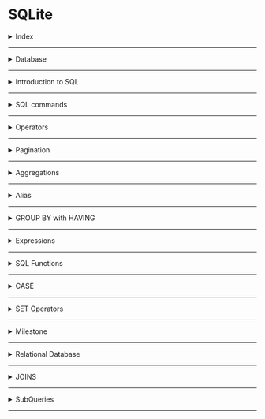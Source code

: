 # SQLite

<details>
<summary>Index</summary>

### Index
* Database
* Introduction to SQL
* SQL commands
* Operators
* Pagination
* Aggregations
* Alias
* GROUP BY with HAVING
* Expressions
* SQL Functions
* CASE
* SET Operators
* Milestone
* Relational Database
* JOINS
* SubQueries

</details>

---

<details>
<summary>Database</summary>

### Database

##### Data
Any information that is stored is called data.

__Examples__:
* __Messages & Multimedia__ on WhatsApp
* __Products and orders__ on Amazon
* __Contact details__ in telephone directory..etc

##### Database
An organised collection of data is called a database.

##### DBMS
__DBMS__ stands for __Database Management System__  
A software that is used to easily __store__ and __access__ data from the database in a secure way.
![DBMS](./Assets/dbms-flow.png)

##### Types of Databases
1. Relational Database
2. Non-Relational Database

##### Relational Database
__RDBMS__ stands for __Relational DBMS__  
A relational DBMS is a DBMS designed specially for relational database. Relational databases organise the data in the form of tables.

__Examples__ :  
`Oracle`, `MySQL`, `SQLite`

![Relational Database](./Assets/relational-database.png)

##### Non-Relational Database
A No-relational DBMS is a DBMS designed specially for non-relational databases. Non-relational databases store the data in a non-tabular form.

Example:  
`MongoDB`, `Redis`


![Non-Relational Database](./Assets/non-relational-database.png)
</details>

---

<details>
<summary>Introduction to SQL</summary>


### Introduction to SQL

__SQL__ stands for __Structured Query Language__  
* SQL is used to perform operations on Relational DBMS.
* SQL is easy to learn
* SQL provides multiple commands to perform various operations like `create`, `retrive`, `update` and `delete` the data.


</details>

---

<details>
<summary>SQL commands</summary>

### SQL commands

__CRUD__ operations:  

| Operation   | Description                                             |
| ----------- | ------------------------------------------------------- |
| Create      | Creating new records or entries in a database or system |
| Retrieve    | Fetching or reading data from a database or system     |
| Update      | Modifying or editing existing data in a database or system |
| Delete      | Removing or deleting records or data from a database or system |


| Operation | SQL Syntax                                        |
| --------- | ------------------------------------------------- |
| Create    | `INSERT INTO table_name (column1, column2) VALUES (value1, value2);` |
| Retrieve  | `SELECT column1, column2 FROM table_name WHERE condition;` |
| Update    | `UPDATE table_name SET column1 = value1, column2 = value2 WHERE condition;` |
| Delete    | `DELETE FROM table_name WHERE condition;` |


##### Create Table

```SQL 
CREATE TABLE player(
    name VARCHAR(200),
    age INTEGER,
    score INTEGER
);
```

| Data Type | Description           |
| --------- | --------------------- |
| INTEGER / INT | Represents whole numbers without decimal points. |
| FLOAT | Represents approximate numeric values with decimal points. |
| VARCHAR | Variable-length character strings (strings of varying lengths). |
| TEXT | Stores large amounts of textual data. |
| DATE | Represents a date (year, month, and day). |
| TIME | Represents a time of day (hours, minutes, seconds, and fractions of a second). |
| DATETIME | Represents a combination of date and time. |
| BOOLEAN | Represents true or false values. |


##### Table Information

```SQL 
    PRAGMA TABLE_INFO(player);
```

##### Inserting ROWS

```SQL 
INSERT INTO 
     player(name, age, score)
VALUES 
     ("Rakesh", 39, 35),
     ("Sai", 47, 30);
```

##### Retrieving Data

##### Selecting All Columns
```SQL 
SELECT * 
FROM player;
```

##### Select Specific Column

```SQL 
SELECT 
     name, 
     age
FROM 
     player;
```

##### Selecting Specific Rows

`WHERE` clause specifies a condition that has to be satisfied for retrieving the data from a database.

```SQL 
SELECT *
FROM player
WHERE name = "Sai";
```

##### Update Rows

##### Update All Rows

```SQL 
UPDATE 
    player
SET 
    score = 100;
```

##### Update Specific Rows

```SQL
UPDATE 
    player
SET 
   score = 150
WHERE 
   name = "Ram";
```

##### Delete Rows

##### Delete All Rows
```SQL 
DELETE FROM 
    player;
```

##### Delete Specific Rows
```SQL 
DELETE FROM 
    player
WHERE 
    name = "Shyam";
```

##### Drop Table
`DROP` clause is used to delete a table from the database.
```SQL 
DROP TABLE player;
```

##### Alter Table 
`Alter` clause is used to __add__, __delete__, or __modify__ columns in an existing table. Default values for newly added columns in the existing rows will be __NULL__.

```SQL 
ALTER TABLE 
   player
ADD 
   jersey_num INT
```

```SQL 
ALTER TABLE 
    player RENAME COLUMN jersey_num TO jersey_number;
```

</details>

---

<details>
<summary>Operators</summary>

### Operators

##### Comparison Operators
* __=__  Equal to
* __<>__  Not Equal to
* __<__  Less than
* __>__  Greater than
* __<=__  Less than or Equal to
* __>=__  Greater than or Equal to
  
```SQL 
  SELECT * 
  FROM player
  WHERE age <> 20;
```

##### String Operations
`LIKE` Operator is used to perform queries on strings. This operator is especially used in `WHERE` clause to retrieve all the rows that match the given pattern.


| Symbol            | Description                        | Example                     |
| ----------------- | ---------------------------------- | ----------------------------|
| Percent sign (%)  | Represents zero or more characters | ch%finds ch, chips, chocolate.. |
| Underscore (_)    | Represents a single character      | _atfinds mat, hat, and bat   |


| Pattern           | Example                  | Description                                      |
| ----------------- | ------------------------ | ------------------------------------------------ |
| Exact Match       | `WHERE name LIKE "mobiles"` | Retrieves products whose name is exactly equal to "mobiles" |
| Starts With       | `WHERE name LIKE "mobiles%"` | Retrieves products whose name starts with "mobiles" |
| Ends With         | `WHERE name LIKE "%mobiles"` | Retrieves products whose name ends with "mobiles" |
| Contains          | `WHERE name LIKE "%mobiles%"` | Retrieves products whose name contains "mobiles" anywhere within it |
| Pattern Matching  | `WHERE name LIKE "a_%"`      | Retrieves products whose name starts with "a" and has at least 2 characters in length |


```SQL 
SELECT
  *
FROM
  product
WHERE
  category LIKE "Gadgets";
```

Get all the products which have exactly 5 characters inbrand from the product table.
```SQL 
SELECT
  *
FROM
  product
WHERE
  brand LIKE "_____";
```

##### Logical Operators
with logical operators, we can perform queries based on multiple conditions.
* AND
* OR
* NOT

| Operator | Description                                          |
| -------- | ---------------------------------------------------- |
| AND      | Used to fetch rows that satisfy two or more conditions. |
| OR       | Used to fetch rows that satisfy at least one of the given conditions. |
| NOT      | Used to negate a condition in the WHERE clause.     |

```SQL 
SELECT
  *
FROM
  product
WHERE
  category = "Clothing"
  AND price <= 1000;
```

```SQL 
-- Ignore all the products with name containing "Cake" from the list of products.
SELECT  
  *
FROM
  product
WHERE
  NOT name LIKE "%Cake%";
``` 
![Logical Operators](./Assets/logical-operators.png)

```SQL 
SELECT
  *
FROM
  product
WHERE
  brand = "Redmi"
  AND rating > 4
  OR brand = "OnePlus";
```

Above query is equal to below code

```SQL 
SELECT
    *
FROM
    product
WHERE
    (brand = "Redmi"
    AND rating > 4)
    OR brand = "OnePlus";
```

##### IN operator
Retrieves the corresponding rows from the table if the value of column(c1) is present in the given values(v1,v2,..).
![IN Operator](./Assets/in-operator.png)

```SQL 
SELECT
  *
FROM
  product
WHERE
  brand IN ( "Puma", "Levi's", "Mufti", "Lee", "Denim");
```

##### BETWEEN Operator
Retrieves all the rows from table that have cloumn(c1) value present between the given range(v1 and v2).
![BETWEEN Operator](./Assets/between_operator.png)

```SQL 
SELECT
  name,
  price,
  brand
FROM
  product
WHERE
  price BETWEEN 1000
  AND 5000;
```

Note : When using the BETWEEN operator, the first value should be less than second value. If not, we'll get an incorrect result depending on the DBMS.


##### ORDER BY
Arrange Ascending order or Descending order.
`column1 ASC / DESC,`

```SQL 
SELECT
  name,
  price,
  rating
FROM
  product
WHERE
  brand = "Puma"
ORDER BY
  price ASC,
  rating DESC;
```

##### DISTINCT
`DISTINCT` clause is used to return the distinct i.e unique values.

```SQL 
SELECT
  DISTINCT brand
FROM
  product
ORDER BY
  brand;
```

</details>

---

<details>
<summary>Pagination</summary>

### Pagination
we get limited data only.
* LIMIT 
* OFFSET

##### LIMIT
LIMITclause is used to specify thenumber of rows(n)we would like to have in result.

```SQL 
SELECT
  name,
  price,
  rating
FROM
  product
WHERE
  brand = "Puma"
ORDER BY
  rating DESC
LIMIT 2;
```

##### OFFSET
OFFSETclause is used to specify the position (from nth row) from where the chunk of the results are to be selected.

```SQL 
SELECT
  name,
  price,
  rating
FROM
  product
ORDER BY
  rating DESC
LIMIT 5
OFFSET 5;
```

</details>

---

<details>
<summary>Aggregations</summary>

### Aggregations

##### Aggregation Functions
Combining multiple values into a single value is called aggregation.

| Aggregate Function | Description                                      |
| ------------------ | ----------------------------------               |
| COUNT              | Counts the number of values                     |
| SUM                | Adds all the values                              |
| MIN                | Returns the minimum value                        |
| MAX                | Returns the maximum value                        |
| AVG                | Calculates the average of the values            |

![Agregation SUM](./Assets/aggregation_sum.gif)

```SQL 
SELECT
  SUM(score)
FROM
  player_match_details
WHERE
  name = "Ram";
```

```SQL 
SELECT
  MAX(score),
  MIN(score)
FROM
  player_match_details
WHERE
  year = 2011;
```

```SQL 
 SELECT COUNT(*)    
 FROM player_match_details;
```
</details>

---

<details>
<summary>Alias</summary>

### Alias
Using the keyword `AS`, we can provide alternate temporary names to the columns in the output.

```sql
SELECT
  name AS player_name
FROM
  player_match_details;
```
</details>

---

<details>
<summary>GROUP BY with HAVING</summary>

### GROUP BY with HAVING

##### GROUP BY 
The `GROUP BY` clause in SQL is used to group rows which have same values for the mentioned attributes.

```SQL 
SELECT
  name, SUM(score) as total_score
FROM
  player_match_details
GROUP BY name;
```
![GROUP BY](./Assets/group_by.gif)


```SQL 
SELECT
 name, COUNT(*) AS half_centuries
FROM 
 player_match_details
WHERE score >= 50
GROUP BY name;
```
![GROUP BY with WHERE](./Assets/group_by_where.gif)

##### HAVING
`HAVING` clause is used to filter the resultant rows after the application of `GROUP BY` clause.

```SQL 
SELECT
  name,
  count(*) AS half_centuries
FROM
  player_match_details
WHERE
  score >= 50
GROUP BY
  name
HAVING
  half_centuries > 1;
```

![HAVING](./Assets/having.gif)
</details>

---

<details>
<summary>Expressions</summary>

### Expressions

##### Using Expressions in SELECT Clause

```SQL 
SELECT 
    id, name, (collection_in_cr-budget_in_cr) as profit
FROM
    movie;
```

##### Using Expressions in WHERE Clause

```SQL 
SELECT
   *
FROM
   movie
WHERE
   (collection_in_cr - budget_in_cr) >= 50;
```

##### Using Expressions in UPDATE Clause
```SQL 
UPDATE movie
SET rating = rating/2;
```

##### Expressions in HAVING Clause

```SQL 
SELECT
  genre
FROM
  movie
GROUP BY
  genre
HAVING
  AVG(collection_in_cr - budget_in_cr) >= 100;
```
</details>

---

<details>
<summary>SQL Functions</summary>

### SQL Functions
1. __Date Functions__: Used to work with dates or times
2. __Cast Functions__: Used to change the data type of a value
3. __Arithmetic Functions__: Used to perform calculations on numbers

##### Date Functions
##### strftime()
`strftime()` function is used to extract year, month, day, hour, etc. from a date (or) datetime field based on a specified format as strings.

| Format | Description           | Output Format          | Function                    | Behavior           |
| ------ | --------------------- | ----------------------- | ---------------------------- | ------------------- |
| %Y     | Year                  | 1990, 2021 etc.         | `strftime("%Y", field_name)` | Extract Year        |
| %m     | Month                 | 01 - 12                | `strftime("%m", field_name)` | Extract Month       |
| %d     | Day of the month      | 01 - 31                | `strftime("%d", field_name)` | Extract Day         |
| %H     | Hour                  | 00 - 24                | `strftime("%H", field_name)` | Extract Hour        |

```SQL 
SELECT 
    strftime('%m', release_date) as month,
    COUNT(*) as total_movies
FROM
    movie
WHERE
    strftime('%Y', release_date) = '2010'
GROUP BY
    strftime('%m', release_date);
```

##### CAST Function
In database management systems, the CAST function is used to convert a value from one data type to another data type.   
`CAST(value AS data_type);`

```SQL 
SELECT
  strftime('%m', release_date) AS MONTH,
  COUNT(*) AS total_movies
FROM
  movie
WHERE
  CAST(strftime('%Y', release_date) AS INTEGER) = 2010
GROUP BY
  strftime('%m', release_date);
```

##### Arithmetic Functions
Arithmetic functions in SQL are used to perform mathematical operations on numeric values. Some commonly used arithmetic functions are `FLOOR`, `CEIL`, and `ROUND`.

* __FLOOR__ Function :  
  The FLOOR function rounds a number to the nearest integer below its current value.
* __CEIL__ Function :  
  The CEIL function rounds a number to the nearest integer above its current value.
* __ROUND__ Function :  
  The ROUND function rounds a number to a specified number of decimal places.


| Function | 2.3 | 3.9 | 4.0 | 5.5 |
|------|-----|-----|-----|-----|
| FLOOR| 2   | 3   | 4   | 5   |
| CEIL | 3   | 4   | 4   | 6   |
| ROUND| 2   | 4   | 4   | 6   |

```SQL 
SELECT
  name,
  ROUND(collection_in_cr, 1) AS RoundedValue,
  CEIL(collection_in_cr) AS CeilValue,
  FLOOR(collection_in_cr) AS FloorValue
FROM
  movie;
```

##### String Functions
String functions in SQL are used to manipulate and operate on string values or character data.
 
| SQL Function | Behavior                               |
| ------------ | -------------------------------------- |
| UPPER()      | Converts a string to upper case       |
| LOWER()      | Converts a string to lowercase         |

```SQL 
SELECT
  name
FROM
  movie
WHERE
  UPPER(name) LIKE UPPER("%avengers%");
```

</details>

---

<details>
<summary>CASE</summary>

### CASE Clause
SQL provides __CASE__ clause to perform conditional operations. This is similar to the switch case / if-else conditions in other programming languages.

```SQL 
SELECT id, name,
  CASE
    WHEN collection_in_cr - budget_in_cr <= 100 THEN collection_in_cr - budget_in_cr * 0.1
    WHEN (collection_in_cr - budget_in_cr > 100
    AND collection_in_cr - budget_in_cr < 500) THEN collection_in_cr - budget_in_cr * 0.15
    ELSE collection_in_cr - budget_in_cr * 0.18
  END AS tax_amount
FROM
  movie;
```
</details>

---

<details>
<summary>SET Operators</summary>

### SET Operators
The SQL Set operation is used to combine the two or more SQL queries.
1. INTERSECT
2. MINUS
3. UNION
4. UNION ALL

```SQL 
SELECT actor_id
FROM cast
WHERE movie_id=6

INTERSECT

SELECT actor_id
FROM cast
WHERE movie_id=15;
```

```SQL 
SELECT actor_id
FROM cast
WHERE movie_id=6

EXCEPT

SELECT actor_id
FROM cast
WHERE movie_id=15;
```

```SQL 
SELECT actor_id
FROM cast
WHERE movie_id=6

UNION

SELECT actor_id
FROM cast
WHERE movie_id=15
ORDER BY 1 DESC;
```

</details>

---

<details>
<summary>Milestone</summary>

### Clauses

| Clause       | How to Use It                             | Functionality                                              |
| ------------ | ---------------------------------------- | --------------------------------------------------------- |
| CREATE TABLE | CREATE TABLE table_name ...               | Creates a new table                                       |
| INSERT       | INSERT INTO table_name ...                | Used to insert new data into the table                     |
| SELECT       | SELECT col1, col2 ...                     | Retrieves the selected columns                             |
| SELECT       | SELECT * FROM ...                         | Retrieves all the columns from a table                    |
| FROM         | FROM table_name                           | Specifies the table(s) where the data columns are located  |
| WHERE        | WHERE col > 5                            | Retrieves specific rows based on given conditions          |
| UPDATE, SET  | UPDATE table_name SET column1 = value1;  | Updates the value of a column for all rows or specific rows|
| DELETE       | DELETE FROM table_name                    | Deletes all rows from the table                            |
| DROP         | DROP TABLE table_name                     | Deletes the table from the database                        |
| ALTER        | ALTER TABLE table_name ...                | Used to add, delete, or modify columns in a table          |
| ORDER BY     | ORDER BY col1 ASC/DESC ...                | Sorts the table based on specified column(s)               |
| DISTINCT     | SELECT DISTINCT col, ...                  | Retrieves unique values from the specified column(s)       |
| LIMIT        | LIMIT 10                                  | Limits the number of rows in the output to the given value |
| OFFSET       | OFFSET 5                                  | Specifies the position (from nth row) for result retrieval |
| GROUP BY     | GROUP BY col ...                         | Groups rows with the same values in the specified columns |
| HAVING       | HAVING col > 20                          | Filters resultant rows after applying the GROUP BY clause  |
| CASE         | CASE WHEN condition1 THEN value1 ... END | Returns a corresponding value when a condition is met     |


##### Operators

| Operator  | How to Use It                    | Functionality                                                                                      |
| --------- | -------------------------------- | -------------------------------------------------------------------------------------------------- |
| <>        | WHERE col <> 5                  | Filters rows where the given column is not equal to 5 (Other comparison operators: =, >, <, >=, <=) |
| LIKE      | WHERE col LIKE '%Apple%'        | Retrieves rows where the column contains 'apple' within the text                               |
| AND       | WHERE col1 > 5 AND col2 < 3     | Retrieves rows that satisfy all the given conditions                                              |
| OR        | WHERE col1 > 5 OR col2 < 3      | Retrieves rows that satisfy at least one of the given conditions                                   |
| NOT       | WHERE NOT col = 'apple'         | Retrieves rows if the condition(s) are NOT TRUE                                                    |
| IN        | WHERE col IN ('Apple', 'Microsoft') | Retrieves rows if the column value matches any of the given values                       |
| BETWEEN   | WHERE col BETWEEN 3 AND 5      | Retrieves rows where the column value falls within the specified range (inclusive)              |

##### Functions

| Function     | How to Use It                      | Functionality                                                                      |
| ------------ | ---------------------------------- | ---------------------------------------------------------------------------------- |
| COUNT        | SELECT COUNT(col) ...              | Counts the number of values in the given column                                  |
| SUM          | SELECT SUM(col) ...                | Adds all the values in the given column                                           |
| MIN          | SELECT MIN(col) ...                | Retrieves the minimum value in the given column                                  |
| MAX          | SELECT MAX(col) ...                | Retrieves the maximum value in the given column                                  |
| AVG          | SELECT AVG(col) ...                | Calculates the average of the values in the given column                         |
| strftime()   | strftime("%Y", col) ...            | Extracts the year from the column value in string format (similarly for other date components) |
| CAST()       | CAST(col AS datatype) ...          | Converts the value to the specified data type                                    |
| FLOOR()      | FLOOR(col) ...                     | Rounds a number to the nearest integer below its current value                   |
| CEIL()       | CEIL(col) ...                      | Rounds a number to the nearest integer above its current value                   |
| ROUND()      | ROUND(col) ...                     | Rounds a number to a specified number of decimal places                         |
| UPPER()      | UPPER(col) ...                     | Converts a string to uppercase                                                   |
| LOWER()      | LOWER(col) ...                     | Converts a string to lowercase                                                   |

</details>

---

<details>
<summary>Relational Database</summary>

### Relational Database

##### Customer Table
```SQL 
CREATE TABLE customer (
   id INTEGER NOT NULL PRIMARY KEY,
   name VARCHAR(250),
   age INT
);
```

##### Product Table

```SQL 
CREATE TABLE product (
  id INTEGER NOT NULL PRIMARY KEY,
  name VARCHAR(250),
  price INT,
  brand VARCHAR(250),
  category VARCHAR(250)
);
```

##### Address Table

```SQL 
CREATE TABLE address(
  id INTEGER NOT NULL PRIMARY KEY,
  pin_code INTEGER,
  door_no VARCHAR(250),
  city VARCHAR(250),
  customer_id INTEGER,
  FOREIGN KEY (customer_id) REFERENCES customer(id) ON DELETE CASCADE
);
```

##### Cart Table

```SQL 
CREATE TABLE cart(
  id INTEGER NOT NULL PRIMARY KEY,
  customer_id INTEGER NOT NULL UNIQUE,
  total_price INTEGER,
  FOREIGN KEY (customer_id) REFERENCES customer(id) ON DELETE CASCADE
);
```

##### Cart Product Table (Junction Table)
```SQL 
CREATE TABLE cart_product(
  id INTEGER NOT NULL PRIMARY KEY,
  cart_id INTEGER,
  product_id INTEGER,
  quantity INTEGER,
  FOREIGN KEY (cart_id) REFERENCES cart(id) ON DELETE CASCADE,
  FOREIGN KEY (product_id) REFERENCES product(id) ON DELETE CASCADE
);
```
</details>

---

<details>
<summary>JOINS</summary>

### JOINS
JOINS are used to combining the tables. 

##### Natural JOIN
`NATURAL JOIN` combines the tables based on the common columns.

![NATURAL JOIN](./Assets/natural_join.gif)

```SQL 
SELECT course.name,
  instructor.full_name
FROM course
  NATURAL JOIN instructor
WHERE instructor.full_name = "Alex";
```

##### INNER JOIN
`INNER JOIN` combines rows from both the tables if they meet a specified condition.

![INNER JOIN](./Assets/inner_join.gif)

```SQL 
SELECT student.full_name,
   review.content,
   review.created_at
FROM 
   student INNER JOIN review 
       ON student.id = review.student_id
WHERE review.course_id = 15;
```

##### LEFT JOIN
In `LEFT JOIN`, for each row in the left table, matched rows from the right table are combined. If there is no match, NULL values are assigned to the right half of the rows in the temporary table.

![LEFT JOIN](./Assets/left_join.gif)

```SQL 
SELECT student.full_name
FROM 
    student LEFT JOIN student_course
        ON student.id = student_course.student_id
WHERE student_course.id IS NULL;
```

##### Joins on Multiple Tables
We can also perform join on a combined table.

```SQL 
SELECT T.name AS course_name,
   student.full_name
FROM 
    (course INNER JOIN student_course
         ON course.id = student_course.course_id) AS T
    INNER JOIN student
         ON T.student_id = student.id
WHERE course.instructor_id = 102;
```

##### RIGHT JOIN
`RIGHT JOIN` or `RIGHT OUTER JOIN` is vice versa of LEFT JOIN.
I.e., in RIGHT JOIN, for each row in the right table, matched rows from the left table are combined. If there is no match, NULL values are assigned to the left half of the rows in the temporary table.

![RIGHT JOIN](./Assets/right_join.gif)

```SQL 
SELECT course.name,
    instructor.full_name
FROM 
    course RIGHT JOIN instructor
        ON course.instructor_id = instructor.instructor_id;
```

##### FULL JOIN
`FULL JOIN` or `FULL OUTER JOIN` is the result of both RIGHT JOIN and LEFT JOIN

![FULL JOIN](./Assets/full-join.gif)

```SQL 
SELECT course.name,
    instructor.full_name
FROM 
    course FULL JOIN instructor
       ON course.instructor_id = instructor.instructor_id;
```

##### CROSS JOIN
In `CROSS JOIN`, each row from the first table is combined with all rows in the second table. 
Cross Join is also called as CARTESIAN JOIN

![CROSS JOIN](./Assets/cross_join.gif)

```SQL 
SELECT 
    course.name AS course_name,
    instructor.full_name AS instructor_name
FROM 
    course CROSS JOIN instructor;
```

##### SELF JOIN
So far, we have learnt to combine different tables. We can also combine a table with itself. This kind of join is called SELF-JOIN.

```SQL 
SELECT sc1.student_id AS student_id1,
  sc2.student_id AS student_id2, sc1.course_id
FROM
   student_course AS sc1
   INNER JOIN student_course AS sc2 ON sc1.course_id = sc2.course_id
WHERE
    sc1.student_id < sc2.student_id;
```

##### Summary
| Join Type     | Use Case                                               |
| ------------- | ------------------------------------------------------ |
| Natural Join  | Joins based on common columns                          |
| Inner Join    | Joins based on a given condition                       |
| Left Join     | Retrieves all rows from the left table and matched rows from the right table |
| Right Join    | Retrieves all rows from the right table and matched rows from the left table |
| Full Join     | Retrieves all rows from both tables                    |
| Cross Join    | Generates all possible combinations of rows from both tables |

</details>

---

<details>
<summary>SubQueries</summary>

### SubQueries
We can write nested queries, i.e., a query inside another query.

```SQL 
SELECT
   name,
   (
       SELECT AVG(rating)
       FROM product
       WHERE category = "WATCH"
   ) - rating AS rating_variance
FROM product
WHERE category = "WATCH";
```

```SQL 
SELECT
  order_id
FROM
  order_details
WHERE
  order_id IN (
    SELECT
      order_id
    FROM
      order_product
    WHERE
      product_id IN (291, 292, 293, 294, 296)
  )
  AND NOT order_id IN (
    SELECT
      order_id
    FROM
      order_product
    WHERE
      product_id IN (227, 228, 229, 232, 233)
  );
```

</details>

---
